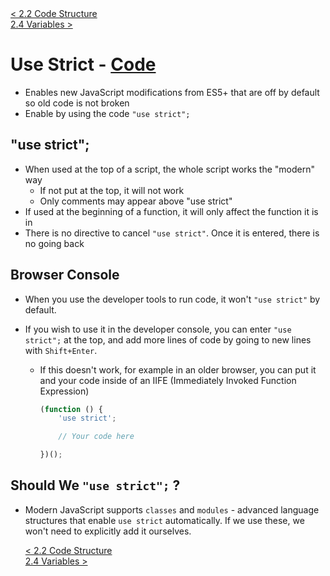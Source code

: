 <div>
    <a href="./2.2-code-structure.md">< 2.2 Code Structure</a>
</div>
<div>
    <a href="./2.4-variables.md"> 2.4 Variables ></a>
</div>

# **Use Strict - [Code](./2.3-use-strict.js)**

- Enables new JavaScript modifications from ES5+ that are off by default so old code is not broken
- Enable by using the code `"use strict";`

## **"use strict";**

- When used at the top of a script, the whole script works the "modern" way
  - If not put at the top, it will not work
  - Only comments may appear above "use strict"
- If used at the beginning of a function, it will only affect the function it is in
- There is no directive to cancel `"use strict"`. Once it is entered, there is no going back

## **Browser Console**

- When you use the developer tools to run code, it won't `"use strict"` by default.
- If you wish to use it in the developer console, you can enter `"use strict";` at the top, and add more lines of code by going to new lines with `Shift+Enter`.

  - If this doesn't work, for example in an older browser, you can put it and your code inside of an IIFE (Immediately Invoked Function Expression)

    ```javascript
    (function () {
    	'use strict';

    	// Your code here

    })();
    ```

## **Should We `"use strict";` ?**

- Modern JavaScript supports `classes` and `modules` - advanced language structures that enable `use strict` automatically. If we use these, we won't need to explicitly add it ourselves.

    <div>
        <a href="./2.2-code-structure.md">< 2.2 Code Structure</a>
    </div>
    <div>
        <a href="./2.4-variables.md"> 2.4 Variables ></a>
    </div>
